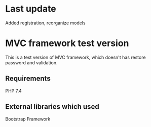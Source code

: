 # Last update 
Added registration, reorganize models

# MVC framework test version
This is a test version of MVC framework, which doesn't has restore password and validation.

## Requirements
PHP 7.4

## External libraries which used
Bootstrap Framework